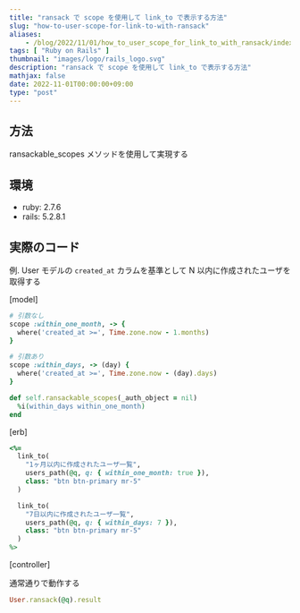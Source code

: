 ```yaml
---
title: "ransack で scope を使用して link_to で表示する方法"
slug: "how-to-user-scope-for-link-to-with-ransack"
aliases:
    - /blog/2022/11/01/how_to_user_scope_for_link_to_with_ransack/index.html
tags: [ "Ruby on Rails" ]
thumbnail: "images/logo/rails_logo.svg"
description: "ransack で scope を使用して link_to で表示する方法"
mathjax: false
date: 2022-11-01T00:00:00+09:00
type: "post"
---
```


## 方法

ransackable_scopes メソッドを使用して実現する

## 環境

* ruby: 2.7.6
* rails: 5.2.8.1

## 実際のコード

例. User モデルの `created_at` カラムを基準として N 以内に作成されたユーザを取得する

[model]

```rb
# 引数なし
scope :within_one_month, -> {
  where('created_at >=', Time.zone.now - 1.months)
}

# 引数あり
scope :within_days, -> (day) {
  where('created_at >=', Time.zone.now - (day).days)
}

def self.ransackable_scopes(_auth_object = nil)
  %i(within_days within_one_month)
end
```

[erb]

```rb
<%=
  link_to(
    "1ヶ月以内に作成されたユーザ一覧",
    users_path(@q, q: { within_one_month: true }),
    class: "btn btn-primary mr-5"
  )

  link_to(
    "7日以内に作成されたユーザ一覧",
    users_path(@q, q: { within_days: 7 }),
    class: "btn btn-primary mr-5"
  )
%>
```

[controller]

通常通りで動作する

```rb
User.ransack(@q).result
```
